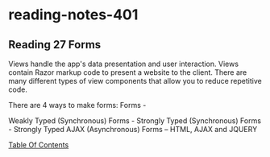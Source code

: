 # reading-notes-401


## Reading 27 Forms

Views handle the app's data presentation and user interaction. Views contain Razor markup code to present a website to the client. There are many different types of view components that allow you to reduce repetitive code.

There are 4 ways to make forms: Forms - 

Weakly Typed (Synchronous)
Forms - Strongly Typed (Synchronous)
Forms - Strongly Typed AJAX (Asynchronous)
Forms – HTML, AJAX and JQUERY



[Table Of Contents](README.md)